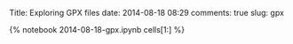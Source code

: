 Title: Exploring GPX files
date:  2014-08-18 08:29
comments: true
slug: gpx

{% notebook 2014-08-18-gpx.ipynb cells[1:] %}
